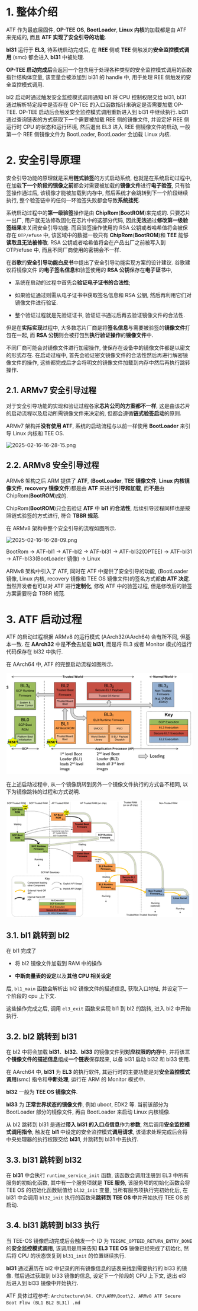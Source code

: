 

# 1. 整体介绍

ATF 作为最底层固件, **OP-TEE OS**, **BootLoader**, **Linux 内核**的加载都是由 ATF 来完成的, 而且 **ATF 实现了安全引导的功能**.

**bl31** 运行于 **EL3**, 待系统启动完成后, 在 **REE** 侧或 **TEE** 侧触发的**安全监控模式调用** (smc) 都会进入 **bl31** 中被处理.

**OP-TEE 启动完成后**会返回一个包含用于处理各种类型的安全监控模式调用的函数指针结构体变量, 该变量会被添加到 bl31 的 handle 中, 用于处理 REE 侧触发的安全监控模式调用.

bl2 启动时通过触发安全监控模式调用通知 bl1 将 CPU 控制权限交给 bl31, bl31 通过解析特定段中是否存在 OP-TEE 的入口函数指针来确定是否需要加载 OP-TEE. OP-TEE 启动后会触发安全监控模式调用重新进入到 bl31 中继续执行. bl31 通过查询链表的方式获取下一个需要被加载 REE 侧的镜像文件, 并设定好 REE 侧运行时 CPU 的状态和运行环境, 然后退出 EL3 进入 REE 侧镜像文件的启动, 一般第一个 REE 侧镜像文件为 BootLoader, BootLoader 会加载 Linux 内核.

# 2. 安全引导原理

安全引导功能的原理就是采用**链式验签**的方式启动系统, 也就是在系统启动过程中, 在加载**下一个阶段的镜像之前**都会对需要被加载的**镜像文件**进行**电子验签**, 只有验签操作通过后, 该镜像才能被加载到内存中, 然后系统才会跳转到下一个阶段继续执行, 整个验签链中的任何一环验签失败都会导致**系统挂死**.

系统启动过程中的**第一级验签**操作是由 **ChipRom**(**BootROM**)来完成的. 只要芯片一出厂, 用户就无法修改固化在芯片中的这部分代码, 因此**无法**通过**修改第一级验签结果**来关闭安全引导功能. 而且验签操作使用的 RSA 公钥或者哈希值将会被保存在 `OTP/efuse` 中, 该区域中的数据一般只有 **ChipRom**(**BootROM**)和 **TEE** 能够**读取且无法被修改**. RSA 公钥或者哈希值将会在产品出厂之前被写入到 OTP/efuse 中, 而且不同厂商使用的密钥会不一样.

在**谷歌**的**安全引导功能白皮书**中提出了安全引导功能实现方案的设计建议. 谷歌建议将镜像文件 的**电子签名信息**和验签使用的 **RSA 公钥**保存在**电子证书**中,

* 系统在启动的过程中首先会**验证电子证书的合法性**;

* 如果验证通过则需从电子证书中获取签名信息和 RSA 公钥, 然后再利用它们对镜像文件进行验证.

* 整个验证过程就是先验证证书, 验证证书通过后再去验证镜像文件的合法性.

但是在**实际实现**过程中, 大多数芯片厂商是将**签名信息**与需要被验签的**镜像文件**打包在一起, 而 **RSA 公钥**则会被打包到**执行验证操作**的**镜像文件**中.

不同厂商可能会对镜像文件进行加密操作, 使保存在设备中的镜像文件都是以密文的形式存在. 在启动过程中, 首先会验证密文镜像文件的合法性然后再进行解密镜像文件的操作, 这些都完成后才会将明文的镜像文件加载到内存中然后再执行跳转操作.

## 2.1. ARMv7 安全引导过程

对于安全引导功能的实现和验证过程各家**芯片公司的方案都不一样**, 这是由该芯片的启动流程以及启动所需镜像文件来决定的, 但都会遵循**链式验签启动**的原则.

ARMv7 架构并**没有使用 ATF**, 系统的启动流程与以前一样使用 **BootLoader** 来引导 Linux 内核和 TEE OS.

![2025-02-16-16-28-15.png](./images/2025-02-16-16-28-15.png)

## 2.2. ARMv8 安全引导过程

ARMv8 架构之后 ARM 提供了 **ATF**, (**BootLoader**, **TEE 镜像文件**, **Linux 内核镜像文件**, **recovery 镜像文件**)都是由 **ATF** 来进行**引导和加载**, 而**不是**由 ChipRom(**BootROM**)成的.

ChipRom(**BootROM**)只会去验证 **ATF** 中 **bl1** 的**合法性**, 后续引导过程同样也是按照链式验签的方式进行, 符合 **TBBR 规范**.

在 ARMv8 架构中整个安全引导的流程如图所示.

![2025-02-16-16-28-09.png](./images/2025-02-16-16-28-09.png)

BootRom -> ATF-bl1 -> ATF-bl2 -> ATF-bl31 -> ATF-bl32(OPTEE) -> ATF-bl31 -> ATF-bl33(BootLoader 镜像) -> Linux

ARMv8 架构中引入了 ATF, 同时在 ATF 中提供了安全引导的功能, (BootLoader 镜像, Linux 内核, recovery 镜像和 TEE OS 镜像文件)的签名方式都**由 ATF 决定**. 当然开发者也可以对 ATF 进行**定制化**, 修改 ATF 中的验签过程, 但是修改后的验签方案需要符合 TBBR 规范.

# 3. ATF 启动过程

ATF 的启动过程根据 ARMv8 的运行模式 (AArch32/AArch64) 会有所不同, 但基本一致. 在 **AArch32** 中是**不会**去加载 **bl31**, 而是将 EL3 或者 Monitor 模式的运行代码保存在 bl32 中执行.

在 AArch64 中, ATF 的完整启动流程如图所示.

![2025-02-16-17-01-20.png](./images/2025-02-16-17-01-20.png)

在上述启动过程中, 从一个镜像跳转到另外一个镜像文件执行的方式各不相同, 以下为镜像跳转的过程和方式说明.

![2025-02-16-17-02-07.png](./images/2025-02-16-17-02-07.png)

## 3.1. bl1 跳转到 bl2

在 bl1 完成了

* 将 bl2 镜像文件加载到 RAM 中的操作

* **中断向量表的设定**以及**其他 CPU 相关设定**

后, `bl1_main` 函数会解析出 bl2 镜像文件的描述信息, 获取入口地址, 并设定下一个阶段的 cpu 上下文.

这些操作完成之后, 调用 `el3_exit` 函数来实现 bl1 到 bl2 的跳转, 进入 bl2 中开始执行.

## 3.2. bl2 跳转到 bl31

在 bl2 中将会加载 **bl31**、**bl32**、**bl33** 的镜像文件到**对应权限的内存**中, 并将该**三个镜像文件的描述信息**组成**一个链表**保存起来, 以备 bl31 启动 bl32 和 bl33 使用.

在 AArch64 中, **bl31** 为 **EL3** 的执行软件, 其运行时的主要功能是对**安全监控模式调用**(smc) 指令和**中断处理**, 运行在 ARM 的 Monitor 模式中.

**bl32** 一般为 **TEE OS 镜像文件**.

**bl33** 为 **正常世界状态的镜像文件**, 例如 uboot, EDK2 等. 当前该部分为 BootLoader 部分的镜像文件, 再由 BootLoader 来启动 Linux 内核镜像.

从 bl2 跳转到 bl31 是通过**带入 bl31 的入口点信息**作为**参数**, 然后调用**安全监控模式调用指令**, 触发在 **bl1** 中设定的安全监控模式**调用请求**, 该请求处理完成后会将中央处理器的执行权限交给 **bl31**, 并跳转到 bl31 中去执行.

## 3.3. bl31 跳转到 bl32

在 **bl31** 中会执行 `runtime_service_init` 函数, 该函数会调用注册到 EL3 中所有服务的初始化函数, 其中有一个服务项就是 **TEE 服务**, 该服务项的初始化函数会将 TEE OS 的初始化函数赋值给 `bl32_init` 变量, 当所有服务项执行完初始化后, 在 bl31 中会调用 `bl32_init` 执行的函数来**跳转到 TEE OS 中**并开始执行 TEE OS 的启动.

## 3.4. bl31 跳转到 bl33 执行

当 TEE-OS 镜像启动完成后会触发一个 ID 为 `TEESMC_OPTEED_RETURN_ENTRY_DONE` 的**安全监控模式调用**, 该调用是用来告知 **EL3 TEE OS** 镜像已经完成了初始化, 然后将 CPU 的状态恢复到 `bl31_init` 的位置继续执行.

**bl31** 通过遍历在 bl2 中记录的所有镜像信息的链表来找到需要执行的 bl33 的镜像. 然后通过获取到 bl33 镜像的信息, 设定下一个阶段的 CPU 上下文, 退出 el3 后进入到 bl33 镜像中开始执行.

ATF 具体过程参考: `Architecture\04. CPU\ARM\Boot\2. ARMv8 ATF Secure Boot Flow (BL1 BL2 BL31) .md`

